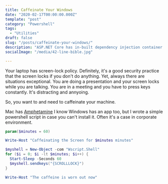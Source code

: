 ```yaml
---
title: Caffeinate Your Windows
date: "2020-02-17T00:00:00.000Z"
template: "post"
category: "Powershell"
tags: 
  - "Utilities"
draft: false
slug: "/posts/caffeinate-your-windows/"
description: "ASP.NET Core has in-built dependency injection container and it’s pretty good enough to use. I use TestApiFactory class to use it without too much set up, but this time, I had to wire up service provider myself, as thses tests run against Service Fabric worker process which is an executable."
socialImage: "/media/42-line-bible.jpg"

---
```


Your laptop has screen-lock policy. Definitely, it's a good security practice that the screen locks if you don't do anything. 
Yet, always there are situations exceptional. You are doing a presentation and your screen locks while you are talking. 
You are in a meeting and you have to press keys constantly. It's distracting and annyoing.

So, you want to and need to caffeinate your machine.

Mac has [Amphetamine](https://apps.apple.com/us/app/amphetamine/id937984704?mt=12)
I know Windows has an app too, but I wrote a simple powershell script in case you can't install it. Often it's a case in corporate environment.

```powershell
param($minutes = 60)

Write-Host "Caffeinating the Screen for $minutes minutes"

$myshell = New-Object -com "Wscript.Shell"
for ($i = 0; $i -lt $minutes; $i++) {
  Start-Sleep -Seconds 60
  $myshell.sendkeys("{SCROLLLOCK}")
}

Write-Host "The caffeine is worn out now"

```

